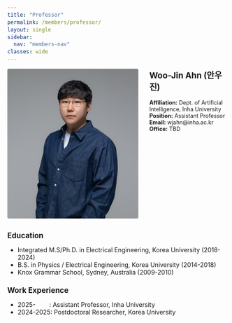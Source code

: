 ```yaml
---
title: "Professor"
permalink: /members/professor/
layout: single
sidebar:
  nav: "members-nav"
classes: wide
---
```


<style>
.professor-profile {
  font-size: 0.9em;  /* 전체 폰트 크기를 90%로 줄임 */
  display: flex;
  gap: 2em;
  margin-bottom: 2em;
}

.profile-image {
  flex: 0 0 300px;
}

.profile-image img {
  width: 100%;
  border-radius: 4px;
}

.profile-info {
  flex: 1;
}

.profile-info h2 {
  font-size: 1.5em;  /* 이름 크기 조절 */
  margin-top: 0;
}

.profile-info ul {
  list-style: none;
  padding: 0;
}

h2 {
  font-size: 1.2em;  /* Education, Work Experience 등 섹션 제목 크기 조절 */
}
</style>

<div class="professor-profile">
  <div class="profile-image">
    <img src="/assets/images/members/professor/prof.jpg" alt="Professor Name">
  </div>
  <div class="profile-info">
    <h2>Woo-Jin Ahn (안우진)</h2>
    <ul>
      <li><strong>Affiliation:</strong> Dept. of Artificial Intelligence, Inha University</li>
      <li><strong>Position:</strong> Assistant Professor</li>
      <li><strong>Email:</strong> wjahn@inha.ac.kr</li>
      <li><strong>Office:</strong> TBD </li>
    </ul>
  </div>
</div>

## Education
- Integrated M.S/Ph.D. in Electrical Engineering, Korea University (2018-2024)
- B.S. in Physics / Electrical Engineering, Korea University (2014-2018)
- Knox Grammar School, Sydney, Australia (2009-2010)

## Work Experience
- 2025-&nbsp;&nbsp;&nbsp;&nbsp;&nbsp;&nbsp;&nbsp;&nbsp;: Assistant Professor, Inha University
- 2024-2025: Postdoctoral Researcher, Korea University

<!-- ## Awards & Honors
- Award Name, Year
- Award Name, Year

## Professional Activities
- Reviewer, Journal Names -->